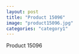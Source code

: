 ```yaml
---
layout: post
title: "Product 15096"
image: "product15096.jpg"
categories: "category1"
---
```

Product 15096

